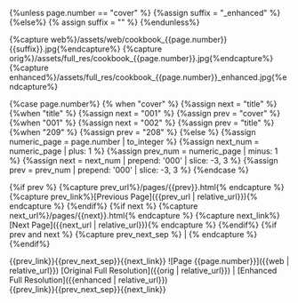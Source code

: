 ---
---

{%unless page.number == "cover" %}
    {%assign suffix = "_enhanced" %}
{%else%}
    {% assign suffix = "" %}
{%endunless%}

{%capture web%}/assets/web/cookbook_{{page.number}}{{suffix}}.jpg{%endcapture%}
{%capture orig%}/assets/full_res/cookbook_{{page.number}}.jpg{%endcapture%}
{%capture enhanced%}/assets/full_res/cookbook_{{page.number}}_enhanced.jpg{%endcapture%}

{%case page.number%}
    {% when "cover" %}
        {%assign next = "title" %}
    {%when  "title" %}
        {%assign next = "001" %}
        {%assign prev = "cover" %}
    {%when "001" %}
        {%assign next = "002" %}
        {%assign prev = "title" %}
    {%when "209" %}
        {%assign prev = "208" %}
    {%else %}
        {%assign numeric_page = page.number | to_integer %}
        {%assign next_num = numeric_page | plus: 1 %}
        {%assign prev_num = numeric_page | minus: 1 %}
        {%assign next = next_num | prepend: '000' | slice: -3, 3 %}
        {%assign prev = prev_num | prepend: '000' | slice: -3, 3 %}
{%endcase %}

{%if prev %}
    {%capture prev_url%}/pages/{{prev}}.html{% endcapture %}
    {%capture prev_link%}[Previous Page]({{prev_url | relative_url}}){% endcapture %}
{%endif%}
{%if next %}
    {%capture next_url%}/pages/{{next}}.html{% endcapture %}
    {%capture next_link%}[Next Page]({{next_url | relative_url}}){% endcapture %}
{%endif%}
{%if prev and next %}
    {%capture prev_next_sep %} | {% endcapture %}
{%endif%}

{{prev_link}}{{prev_next_sep}}{{next_link}}
![Page {{page.number}}]({{web | relative_url}})
[Original Full Resolution]({{orig | relative_url}}) | [Enhanced Full Resolution]({{enhanced | relative_url}})<br/>
{{prev_link}}{{prev_next_sep}}{{next_link}}
